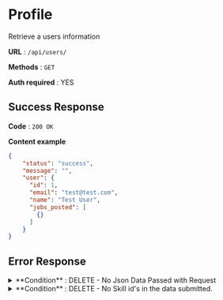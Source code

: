 # Profile

Retrieve a users information

**URL** : `/api/users/`

**Methods** : `GET`

**Auth required** : YES

## Success Response

**Code** : `200 OK`

**Content example**

```json
{
    "status": "success",
    "message": "",
    "user": {
      "id": 1,
      "email": "test@test.com",
      "name": "Test User",
      "jobs_posted": [
        {}
      ]
    }
}
```

## Error Response

<details>
    <summary>
        **Condition** : DELETE - No Json Data Passed with Request
    </summary>
<p>

**Code** : `400 BAD REQUEST`

**Content** :

```json
{
    "status": "error",
    "message": "No data provided"
}
```
</p>
</details>
<details>
    <summary>
        **Condition** : DELETE - No Skill id's in the data submitted.
    </summary>
<p>

**Code** : `400 BAD REQUEST`

**Content** :

```json
{
    "status": "error",
    "message": "No skills provided"
}
```
</p>
</details>